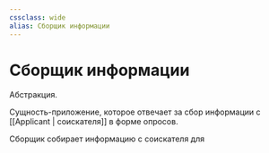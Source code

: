 ```yaml
---
cssclass: wide
alias: Сборщик информации
---
```

# Сборщик информации

Абстракция.

Сущность-приложение, которое отвечает за сбор информации с [[Applicant | соискателя]] в форме опросов. 

Сборщик собирает информацию с соискателя для